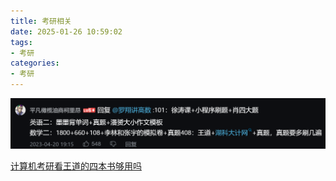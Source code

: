 ```yaml
---
title: 考研相关
date: 2025-01-26 10:59:02
tags:
- 考研
categories:
- 考研
---
```


![image-20250126105915071](考研相关/image-20250126105915071.png)

[计算机考研看王道的四本书够用吗](https://blog.csdn.net/qq_43879351/article/details/135943917)
